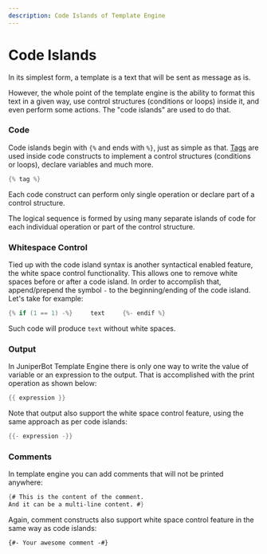 ```yaml
---
description: Code Islands of Template Engine
---
```


# Code Islands

In its simplest form, a template is a text that will be sent as message as is.

However, the whole point of the template engine is the ability to format this text in a given way, use control structures \(conditions or loops\) inside it, and even perform some actions. The "code islands" are used to do that.

### Code <a id="code"></a>

Code islands begin with `{%` and ends with `%}`, just as simple as that. [Tags](../tags.md) are used inside code constructs to implement a control structures \(conditions or loops\), declare variables and much more.

```java
{% tag %}
```

Each code construct can perform only single operation or declare part of a control structure.

The logical sequence is formed by using many separate islands of code for each individual operation or part of the control structure.

### Whitespace Control <a id="whitespace"></a>

Tied up with the code island syntax is another syntactical enabled feature, the white space control functionality. This allows one to remove white spaces before or after a code island. In order to accomplish that, append/prepend the symbol `-` to the beginning/ending of the code island. Let's take for example:

```c
{% if (1 == 1) -%}     text     {%- endif %}
```

 Such code will produce `text` without white spaces.

### Output <a id="expressions"></a>

In JuniperBot Template Engine there is only one way to write the value of variable or an expression to the output. That is accomplished with the print operation as shown below:

```c
{{ expression }}
```

Note that output also support the white space control feature, using the same approach as per code islands:

```c
{{- expression -}}
```

### Comments <a id="comments"></a>

In template engine you can add comments that will not be printed anywhere:

```scheme
{# This is the content of the comment.
And it can be a multi-line content. #}
```

Again, comment constructs also support white space control feature in the same way as code islands:

```text
{#- Your awesome comment -#}
```


